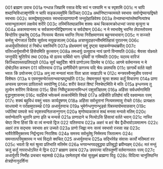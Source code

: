 001	ब्राह्मण उवाच
001a	गन्धान्न जिघ्रामि रसान्न वेद्मि रूपं न पश्यामि न च स्पृशामि
001c	न चापि शब्दान्विविधाञ्शृणोमि न चापि सङ्कल्पमुपैमि किञ्चित्
002a	अर्थानिष्टान्कामयते स्वभावः सर्वान्द्वेष्यान्प्रद्विषते स्वभावः
002c	कामद्वेषावुद्भवतः स्वभावात्प्राणापानौ जन्तुदेहान्निवेश्य
003a	तेभ्यश्चान्यांस्तेष्वनित्यांश्च भावान्भूतात्मानं लक्षयेयं शरीरे
003c	तस्मिंस्तिष्ठन्नास्मि शक्यः कथं चित्कामक्रोधाभ्यां जरया मृत्युना च
004a	अकामयानस्य च सर्वकामानविद्विषाणस्य च सर्वदोषान्
004c	न मे स्वभावेषु भवन्ति लेपास्तोयस्य बिन्दोरिव पुष्करेषु
005a	नित्यस्य चैतस्य भवन्ति नित्या निरीक्षमाणस्य बहून्स्वभावान्
005c	न सज्जते कर्मसु भोगजालं दिवीव सूर्यस्य मयूखजालम्
006a	अत्राप्युदाहरन्तीममितिहासं पुरातनम्
006c	अध्वर्युयतिसंवादं तं निबोध यशस्विनि
007a	प्रोक्ष्यमाणं पशुं दृष्ट्वा यज्ञकर्मण्यथाब्रवीत्
007c	यतिरध्वर्युमासीनो हिंसेयमिति कुत्सयन्
008a	तमध्वर्युः प्रत्युवाच नायं छागो विनश्यति
008c	श्रेयसा योक्ष्यते जन्तुर्यदि श्रुतिरियं तथा
009a	यो ह्यस्य पार्थिवो भागः पृथिवीं स गमिष्यति
009c	यदस्य वारिजं किञ्चिदपस्तत्प्रतिपद्यते
010a	सूर्यं चक्षुर्दिशः श्रोत्रे प्राणोऽस्य दिवमेव च
010c	आगमे वर्तमानस्य न मे दोषोऽस्ति कश्चन
011	यतिरुवाच
011a	प्राणैर्वियोगे छागस्य यदि श्रेयः प्रपश्यसि
011c	छागार्थे वर्तते यज्ञो भवतः किं प्रयोजनम्
012a	अनु त्वा मन्यतां माता पिता भ्राता सखाऽपि च
012c	मन्त्रयस्वैनमुन्नीय परवन्तं विशेषतः
013a	य एवमनुमन्येरंस्तान्भवान्प्रष्टुमर्हति
013c	तेषामनुमतं श्रुत्वा शक्या कर्तुं विचारणा
014a	प्राणा अप्यस्य छागस्य प्रापितास्ते स्वयोनिषु
014c	शरीरं केवलं शिष्टं निश्चेष्टमिति मे मतिः
015a	इन्धनस्य तु तुल्येन शरीरेण विचेतसा
015c	हिंसा निर्वेष्टुकामानामिन्धनं पशुसञ्ज्ञितम्
016a	अहिंसा सर्वधर्माणामिति वृद्धानुशासनम्
016c	यदहिंस्रं भवेत्कर्म तत्कार्यमिति विद्महे
017a	अहिंसेति प्रतिज्ञेयं यदि वक्ष्याम्यतः परम्
017c	शक्यं बहुविधं वक्तुं भवतः कार्यदूषणम्
018a	अहिंसा सर्वभूतानां नित्यमस्मासु रोचते
018c	प्रत्यक्षतः साधयामो न परोक्षमुपास्महे
019	अध्वर्युरुवाच
019a	भूमेर्गन्धगुणान्भुङ्क्षे पिबस्यापोमयान्रसान्
019c	ज्योतिषां पश्यसे रूपं स्पृशस्यनिलजान्गुणान्
020a	शृणोष्याकाशजं शब्दं मनसा मन्यसे मतिम्
020c	सर्वाण्येतानि भूतानि प्राणा इति च मन्यसे
021a	प्राणादाने च नित्योऽसि हिंसायां वर्तते भवान्
021c	नास्ति चेष्टा विना हिंसां किं वा त्वं मन्यसे द्विज
022	यतिरुवाच
022a	अक्षरं च क्षरं चैव द्वैधीभावोऽयमात्मनः
022c	अक्षरं तत्र सद्भावः स्वभावः क्षर उच्यते
023a	प्राणो जिह्वा मनः सत्त्वं स्वभावो रजसा सह
023c	भावैरेतैर्विमुक्तस्य निर्द्वन्द्वस्य निराशिषः
024a	समस्य सर्वभूतेषु निर्ममस्य जितात्मनः
024c	समन्तात्परिमुक्तस्य न भयं विद्यते क्वचित्
025	अध्वर्युरुवाच
025a	सद्भिरेवेह संवासः कार्यो मतिमतां वर
025c	भवतो हि मतं श्रुत्वा प्रतिभाति मतिर्मम
026a	भगवन्भगवद्बुद्ध्या प्रतिबुद्धो ब्रवीम्यहम्
026c	मतं मन्तुं क्रतुं कर्तुं नापराधोऽस्ति मे द्विज
027	ब्राह्मण उवाच
027a	उपपत्त्या यतिस्तूष्णीं वर्तमानस्ततः परम्
027c	अध्वर्युरपि निर्मोहः प्रचचार महामखे
028a	एवमेतादृशं मोक्षं सुसूक्ष्मं ब्राह्मणा विदुः
028c	विदित्वा चानुतिष्ठन्ति क्षेत्रज्ञेनानुदर्शिना
